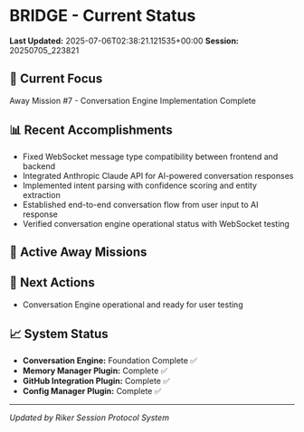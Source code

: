 # BRIDGE - Current Status

**Last Updated:** 2025-07-06T02:38:21.121535+00:00
**Session:** 20250705_223821

## 🎯 Current Focus
Away Mission #7 - Conversation Engine Implementation Complete

## 📊 Recent Accomplishments
- Fixed WebSocket message type compatibility between frontend and backend
- Integrated Anthropic Claude API for AI-powered conversation responses
- Implemented intent parsing with confidence scoring and entity extraction
- Established end-to-end conversation flow from user input to AI response
- Verified conversation engine operational status with WebSocket testing

## 🚀 Active Away Missions


## 🔄 Next Actions
- Conversation Engine operational and ready for user testing

## 📈 System Status
- **Conversation Engine:** Foundation Complete ✅
- **Memory Manager Plugin:** Complete ✅  
- **GitHub Integration Plugin:** Complete ✅
- **Config Manager Plugin:** Complete ✅

---
*Updated by Riker Session Protocol System*
